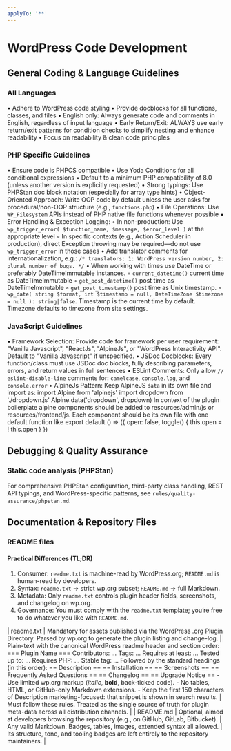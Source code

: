 ```yaml
---
applyTo: '**'
---
```

# WordPress Code Development

## General Coding & Language Guidelines

### All Languages
• Adhere to WordPress code styling
• Provide docblocks for all functions, classes, and files
• English only: Always generate code and comments in English, regardless of input language
• Early Return/Exit: ALWAYS use early return/exit patterns for condition checks to simplify nesting and enhance readability
• Focus on readability & clean code principles

### PHP Specific Guidelines
• Ensure code is PHPCS compatible
• Use Yoda Conditions for all conditional expressions
• Default to a minimum PHP compatibility of 8.0 (unless another version is explicitly requested)
• Strong typings: Use PHPStan doc block notation (especially for array type hints)
• Object-Oriented Approach: Write OOP code by default unless the user asks for procedural/non-OOP structure (e.g., `functions.php`)
• File Operations: Use `WP_Filesystem` APIs instead of PHP native file functions whenever possible
• Error Handling & Exception Logging:
  ◦ In non-production: Use `wp_trigger_error( $function_name, $message, $error_level )` at the appropriate level
  ◦ In specific contexts (e.g., Action Scheduler in production), direct Exception throwing may be required—do not use `wp_trigger_error` in those cases
• Add translator comments for internationalization, e.g.: `/* translators: 1: WordPress version number, 2: plural number of bugs. */`
• When working with times use DateTime or preferably DateTimeImmutable instances.
  ◦ `current_datetime()` current time as DateTimeImmutable
  ◦ `get_post_datetime()` post time as DateTimeImmutable
  ◦ `get_post_timestamp()` post time as Unix timestamp.
  ◦ `wp_date( string $format, int $timestamp = null, DateTimeZone $timezone = null ): string|false`. Timestamp is the current time by default. Timezone defaults to timezone from site settings.

### JavaScript Guidelines
• Framework Selection: Provide code for framework per user requirement: "Vanilla Javascript", "ReactJs", "AlpineJs", or "WordPress Interactivity API". Default to "Vanilla Javascript" if unspecified.
• JSDoc Docblocks: Every function/class must use JSDoc doc blocks, fully describing parameters, errors, and return values in full sentences
• ESLint Comments: Only allow `// eslint-disable-line` comments for: `camelcase`, `console.log`, and `console.error`
• AlpineJs Pattern: Keep AlpineJS `data` in its own file and import as:
  import Alpine from 'alpinejs'
  import dropdown from './dropdown.js'
  Alpine.data('dropdown', dropdown)
  In context of the plugin boilerplate alpine components should be added to resources/admin/js or resources/frontend/js. Each component should be its own file with one default function like
  export default () => ({
      open: false,
      toggle() {
          this.open = ! this.open
      }
  })

## Debugging & Quality Assurance
### Static code analysis (PHPStan)
For comprehensive PHPStan configuration, third-party class handling, REST API typings, and WordPress-specific patterns, see `rules/quality-assurance/phpstan.md`.

## Documentation & Repository Files
### README files
#### Practical Differences (TL;DR)
1. Consumer: `readme.txt` is machine-read by WordPress.org; `README.md` is human-read by developers.
2. Syntax: `readme.txt` → strict wp.org subset; `README.md` → full Markdown.
3. Metadata: Only `readme.txt` controls plugin header fields, screenshots, and changelog on wp.org.
4. Governance: You must comply with the `readme.txt` template; you’re free to do whatever you like with `README.md`.

| readme.txt | Mandatory for assets published via the WordPress .org Plugin Directory. Parsed by wp.org to generate the plugin listing and change-log. | Plain-text with the canonical WordPress readme header and section order: === Plugin Name === Contributors: … Tags: … Requires at least: … Tested up to: … Requires PHP: … Stable tag: … Followed by the standard headings (in this order): == Description == == Installation == == Screenshots == == Frequently Asked Questions == == Changelog == == Upgrade Notice == - Use limited wp.org markup (*italic*, **bold**, back-ticked code). - No tables, HTML, or GitHub-only Markdown extensions. - Keep the first 150 characters of Description marketing-focused: that snippet is shown in search results. | Must follow these rules. Treated as the single source of truth for plugin meta-data across all distribution channels. |
| README.md | Optional, aimed at developers browsing the repository (e.g., on GitHub, GitLab, Bitbucket). | Any valid Markdown. Badges, tables, images, extended syntax all allowed. | Its structure, tone, and tooling badges are left entirely to the repository maintainers. |

